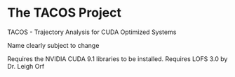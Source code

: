 # The TACOS Project
TACOS - Trajectory Analysis for CUDA Optimized Systems

Name clearly subject to change

Requires the NVIDIA CUDA 9.1 libraries to be installed.
Requires LOFS 3.0 by Dr. Leigh Orf
